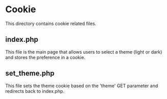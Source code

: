 # Cookie

This directory contains cookie related files.

## index.php

This file is the main page that allows users to select a theme (light or dark) and stores the preference in a cookie.

## set_theme.php

This file sets the theme cookie based on the 'theme' GET parameter and redirects back to index.php.
